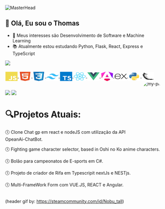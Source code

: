 ![MasterHead](https://64.media.tumblr.com/87459a3087dd69bffa46cb772750075c/c962cf6eef6a0bbd-de/s540x810/d285a40544abca30ada045baa1467e88f3e9da47.gif)


## 👋 Olá, Eu sou o Thomas
- 🤩 Meus interesses são Desenvolvimento de Software e Machine Learning
- 📚 Atualmente estou estudando Python, Flask, React, Express e TypeScript
 

<div aling="center">
  <a href="https://github.com/ThomasRoR">
  <img height="182em" src="https://github-readme-stats.vercel.app/api/top-langs/?username=ThomasRoR&layout=compact&langs_count=7&theme=onedark"/>
</div>
<div style="display: inline_block"><br>
  <img align="center" alt="Js" height="30" width="40" src="https://raw.githubusercontent.com/devicons/devicon/master/icons/javascript/javascript-plain.svg">
  <img align="center" alt="HTML" height="30" width="40" src="https://raw.githubusercontent.com/devicons/devicon/master/icons/html5/html5-original.svg">
  <img align="center" alt="CSS" height="30" width="40" src="https://raw.githubusercontent.com/devicons/devicon/master/icons/css3/css3-original.svg">
<img align="center" alt="Tailwind" height="30" width="40" src="https://raw.githubusercontent.com/devicons/devicon/ca28c779441053191ff11710fe24a9e6c23690d6/icons/tailwindcss/tailwindcss-original.svg">
<img align="center" alt="TS" height="30" width="40" src="https://raw.githubusercontent.com/devicons/devicon/ca28c779441053191ff11710fe24a9e6c23690d6/icons/typescript/typescript-original.svg">
<img align="center" alt="React" height="30" width="40" src="https://raw.githubusercontent.com/devicons/devicon/ca28c779441053191ff11710fe24a9e6c23690d6/icons/react/react-original.svg">
<img align="center" alt="VueJs" height="30" width="40" src="https://raw.githubusercontent.com/devicons/devicon/ca28c779441053191ff11710fe24a9e6c23690d6/icons/vuejs/vuejs-original.svg">
<img align="center" alt="Angular" height="30" width="40" src="https://raw.githubusercontent.com/devicons/devicon/ca28c779441053191ff11710fe24a9e6c23690d6/icons/angular/angular-original.svg">
<img align="center" alt="Express" height="30" width="40" src="https://raw.githubusercontent.com/devicons/devicon/ca28c779441053191ff11710fe24a9e6c23690d6/icons/express/express-original.svg">
<img align="center" alt="Python" height="30" width="40" src="https://raw.githubusercontent.com/devicons/devicon/ca28c779441053191ff11710fe24a9e6c23690d6/icons/python/python-original.svg">
 <img align="center" alt="Flask" height="30" width="40" src="https://raw.githubusercontent.com/devicons/devicon/ca28c779441053191ff11710fe24a9e6c23690d6/icons/flask/flask-original.svg">
  </div>
  <img align="right" alt="my-pic" height="200" style="border-radius:90px;" src="https://i.imgur.com/IwcN8Qm.png">
</div>
 
 ## 
  
<div> 
<a href="https://www.linkedin.com/in/thomasror/" target="_blank"><img src="https://img.shields.io/badge/LinkedIn-7289DA?style=for-the-badge&logo=LinkedIn&logoColor=white" target="_blank"></a> 
<a href = "mailto:thomasraul06@gmail.com"><img src="https://img.shields.io/badge/-Gmail-%23333?style=for-the-badge&logo=gmail&logoColor=white" target="_blank"></a>

  
  </div> 
 
##

# 🔍Projetos Atuais:


🕔 Clone Chat gp em react e nodeJS com utilização da API OpeanAi-ChatBot.

🕔 Fighting game character selector, based in Oshi no Ko anime characters.

🕔 Bolão para campeonatos de E-sports em C#.

🕔 Projeto de criador de Rifa em Typescripit nextJs e NESTjs.

🕔 Multi-FrameWork Form com VUE.JS, REACT e Angular.


##
(header gif by: https://steamcommunity.com/id/Nobu_tall)

  
